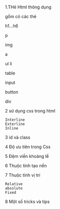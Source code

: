 1.THẻ Html thông dụng


   gồm có các thẻ

   h1...h6

   p

   img

   a

   ul li

   table

   input

   button

   div
   


2 sử dụng css trong html
    
    
    Interline
    Exterline
    Inline


3 id và class


4 Độ ưu tiên trong Css


5 Đệm viền khoảng lề


6 Thuộc tính tạo nền

7 Thuộc tính vị trí
    

    Relative
    absolute
    Fixed


8 Một số tricks và tips



